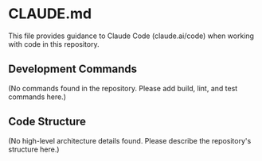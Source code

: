 # CLAUDE.md

This file provides guidance to Claude Code (claude.ai/code) when working with code in this repository.

## Development Commands

(No commands found in the repository. Please add build, lint, and test commands here.)

## Code Structure

(No high-level architecture details found. Please describe the repository's structure here.)